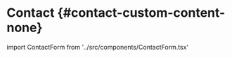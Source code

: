 # Contact {#contact-custom-content-none}

import ContactForm from '../src/components/ContactForm.tsx'

<ContactForm></ContactForm>
